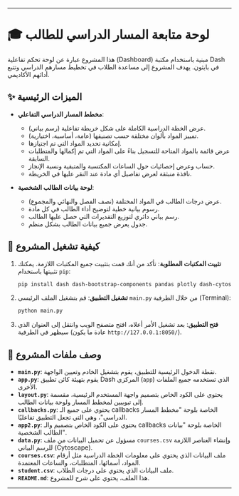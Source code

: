 
-----

# 🎓 لوحة متابعة المسار الدراسي للطالب

هذا المشروع عبارة عن لوحة تحكم تفاعلية (Dashboard) مبنية باستخدام مكتبة Dash في بايثون. يهدف المشروع إلى مساعدة الطلاب في تخطيط مسارهم الدراسي وتتبع أدائهم الأكاديمي.

## ✨ الميزات الرئيسية

  - **مخطط المسار الدراسي التفاعلي**:

      - عرض الخطة الدراسية الكاملة على شكل خريطة تفاعلية (رسم بياني).
      - تمييز المواد بألوان مختلفة حسب تصنيفها (عامة، أساسية، اختيارية).
      - إمكانية تحديد المواد التي تم اجتيازها.
      - عرض قائمة بالمواد المتاحة للتسجيل بناءً على المواد التي تم إكمالها والمتطلبات السابقة.
      - حساب وعرض إحصائيات حول الساعات المكتسبة والمتبقية ونسبة الإنجاز.
      - نافذة منبثقة لعرض تفاصيل أي مادة عند النقر عليها في الخريطة.

  - **لوحة بيانات الطالب الشخصية**:

      - عرض درجات الطالب في المواد المختلفة (نصف الفصل والنهائي والمجموع).
      - رسوم بيانية خطية لتوضيح أداء الطالب في كل مادة.
      - رسم بياني دائري لتوزيع التقديرات التي حصل عليها الطالب.
      - جدول يعرض جميع بيانات الطالب بشكل منظم.

## 🚀 كيفية تشغيل المشروع

1.  **تثبيت المكتبات المطلوبة**:
    تأكد من أنك قمت بتثبيت جميع المكتبات اللازمة. يمكنك تثبيتها باستخدام `pip`:

    ```bash
    pip install dash dash-bootstrap-components pandas plotly dash-cytoscape
    ```

2.  **تشغيل التطبيق**:
    قم بتشغيل الملف الرئيسي `main.py` من خلال الطرفية (Terminal):

    ```bash
    python main.py
    ```

3.  **فتح التطبيق**:
    بعد تشغيل الأمر أعلاه، افتح متصفح الويب وانتقل إلى العنوان الذي سيظهر في الطرفية (عادة ما يكون `http://127.0.0.1:8050/`).

## 📁 وصف ملفات المشروع

  - **`main.py`**: نقطة الدخول الرئيسية للتطبيق، يقوم بتشغيل الخادم وتعيين الواجهة.
  - **`app.py`**: يقوم بتهيئة كائن تطبيق Dash المركزي (`app`) الذي تستخدمه جميع الملفات الأخرى.
  - **`layout.py`**: يحتوي على الكود الخاص بتصميم واجهة المستخدم الرئيسية، مقسمة إلى تبويبين لمخطط المسار ولوحة بيانات الطالب.
  - **`callbacks.py`**: يحتوي على جميع الـ callbacks الخاصة بلوحة "مخطط المسار الدراسي"، وهي التي تجعل التطبيق تفاعليًا.
  - **`app2.py`**: يحتوي على الكود الخاص بتصميم والـ callbacks الخاصة بلوحة "بيانات الطالب الشخصية".
  - **`data.py`**: مسؤول عن تحميل البيانات من ملف `courses.csv` وإنشاء العناصر اللازمة للرسم البياني (Cytoscape).
  - **`courses.csv`**: ملف البيانات الذي يحتوي على معلومات الخطة الدراسية مثل أرقام المواد، أسمائها، المتطلبات، والساعات المعتمدة.
  - **`student.csv`**: ملف البيانات الذي يحتوي على درجات الطلاب.
  - **`README.md`**: هذا الملف، يحتوي على شرح للمشروع.



-----
